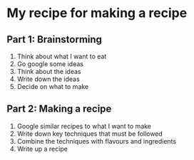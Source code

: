 # My recipe for making a recipe
## Part 1: Brainstorming
1. Think about what I want to eat
2. Go google some ideas
3. Think about the ideas
4. Write down the ideas
5. Decide on what to make

## Part 2: Making a recipe
1. Google similar recipes to what I want to make
2. Write down key techniques that must be followed
3. Combine the techniques with flavours and ingredients
4. Write up a recipe
